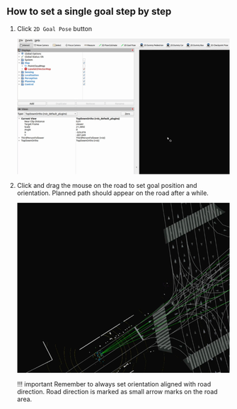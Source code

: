 <!-- DM: gites, mozna dopisac jedynie ze jak nie planuje sie to nalezy sprawdzic czy pojazd ma dobra lokalizacje (czy znajduje sie poprawnie na pasie) a takze czy wgl goal ejst mozliwy do osiagniecia -->
## How to set a single goal step by step

1. Click `2D Goal Pose` button

    ![Goal button](click_goal_pose.gif)

1. Click and drag the mouse on the road to set goal position and orientation.
Planned path should appear on the road after a while.

    ![Click and drag goal pose](set_goal_pose.gif)

    !!! important
        Remember to always set orientation aligned with road direction.
        Road direction is marked as small arrow marks on the road area.
